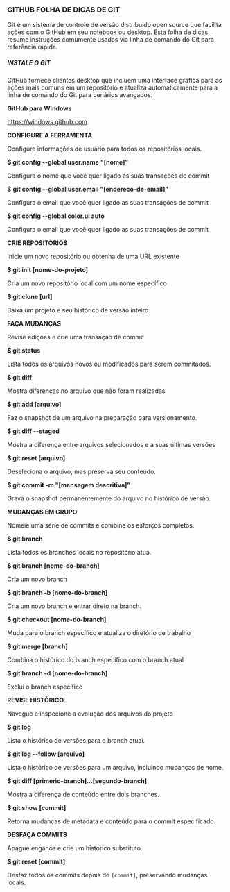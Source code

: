 ### **GITHUB FOLHA DE DICAS DE GIT**

Git é um sistema de controle de versão distribuído open source que facilita ações com o GitHub em seu notebook ou  desktop. Esta folha de dicas resume instruções comumente usadas via linha de comando do Git para referência  rápida.

##### **INSTALE O GIT** 

GitHub fornece clientes desktop que incluem uma interface gráfica  para as ações mais comuns em um repositório e atualiza automaticamente para a linha de comando do Git para cenários avançados.

**GitHub para Windows** 

https://windows.github.com

**CONFIGURE A FERRAMENTA**

Configure informações de usuário para todos os repositórios locais.

**$ git config --global user.name "[nome]"**

Configura o nome que você quer ligado as suas transações de  commit 

 $ **git config --global user.email "[endereco-de-email]"**

Configura o email que você quer ligado as suas transações de commit

**$ git config --global color.ui auto**

Configura o email que você quer ligado as suas transações de commit

 **CRIE REPOSITÓRIOS**

Inicie um novo repositório ou obtenha de uma URL existente

**$ git init [nome-do-projeto]**

Cria um novo repositório local com um nome específico

**$ git clone [url]**

Baixa um projeto e seu histórico de versão inteiro

**FAÇA MUDANÇAS**

Revise edições e crie uma transação de commit

**$ git status**

Lista todos os arquivos novos ou modificados para serem commitados.

**$ git diff**

Mostra diferenças no arquivo que não foram realizadas

**$ git add [arquivo]**

Faz o snapshot de um arquivo na preparação para versionamento.

**$ git diff --staged**

Mostra a diferença entre arquivos selecionados e a suas últimas  versões

**$ git reset [arquivo]**

Deseleciona o arquivo, mas preserva seu conteúdo.

**$ git commit -m "[mensagem descritiva]"**

Grava o snapshot permanentemente do arquivo no histórico de versão.

**MUDANÇAS EM GRUPO**

Nomeie uma série de commits e combine os esforços completos.

**$ git branch**

Lista todos os branches locais no repositório atua.

**$ git branch [nome-do-branch]**

Cria um novo branch

**$ git branch -b  [nome-do-branch]**

Cria um novo branch e entrar direto na branch.

**$ git checkout [nome-do-branch]**

Muda para o branch específico e atualiza o diretório de trabalho

**$ git merge [branch]**

Combina o histórico do branch específico com o branch atual

**$ git branch -d [nome-do-branch]**

Exclui o branch específico

**REVISE HISTÓRICO**

Navegue e inspecione a evolução dos arquivos do projeto

**$ git log**

Lista o histórico de versões para o branch atual.

**$ git log --follow [arquivo]**

Lista o histórico de versões para um arquivo, incluindo mudanças de  nome.

**$ git diff [primerio-branch]...[segundo-branch]**

Mostra a diferença de conteúdo entre dois branches.

**$ git show [commit]**

Retorna mudanças de metadata e conteúdo para o commit especificado.

**DESFAÇA COMMITS**

Apague enganos e crie um histórico substituto.

**$ git reset [commit]**

Desfaz todos os commits depois de `[commit]`, preservando  mudanças locais.








































